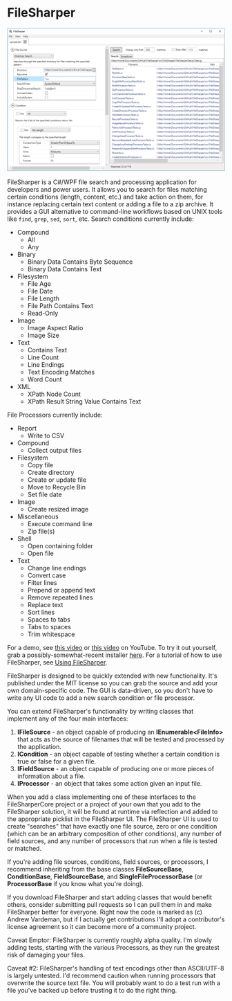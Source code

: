 # FileSharper

[![FileSharper](https://raw.githubusercontent.com/adv12/FileSharper/master/docs/images/screenshotSmall.png)](https://raw.githubusercontent.com/adv12/FileSharper/master/docs/images/screenshot.png)


FileSharper is a C#/WPF file search and processing application for developers and power users.  It allows you to search for files matching certain conditions (length, content, etc.) and take action on them, for instance replacing certain text content or adding a file to a zip archive.  It provides a GUI alternative to command-line workflows based on UNIX tools like `find`, `grep`, `sed`, `sort`, etc.  Search conditions currently include:

* Compound
  * All
  * Any
* Binary
  * Binary Data Contains Byte Sequence
  * Binary Data Contains Text
* Filesystem
  * File Age
  * File Date
  * File Length
  * File Path Contains Text
  * Read-Only
* Image
  * Image Aspect Ratio
  * Image Size
* Text
  * Contains Text
  * Line Count
  * Line Endings
  * Text Encoding Matches
  * Word Count
* XML
  * XPath Node Count
  * XPath Result String Value Contains Text

File Processors currently include:

* Report
  * Write to CSV
* Compound
  * Collect output files
* Filesystem
  * Copy file
  * Create directory
  * Create or update file
  * Move to Recycle Bin
  * Set file date
* Image
  * Create resized image
* Miscellaneous
  * Execute command line
  * Zip file(s)
* Shell
  * Open containing folder
  * Open file
* Text
  * Change line endings
  * Convert case
  * Filter lines
  * Prepend or append text
  * Remove repeated lines
  * Replace text
  * Sort lines
  * Spaces to tabs
  * Tabs to spaces
  * Trim whitespace
  
For a demo, see [this video](https://youtu.be/fp4KZXTEaZE) or [this video](https://youtu.be/ACOryNATedE) on YouTube.  To try it out yourself, grab a possibly-somewhat-recent installer [here](http://www.flamingtortoise.com/FileSharper/Download).  For a tutorial of how to use FileSharper, see [Using FileSharper](https://github.com/adv12/FileSharper/wiki/Using-FileSharper).

FileSharper is designed to be quickly extended with new functionality.  It's published under the MIT license so you can grab the source and add your own domain-specific code.  The GUI is data-driven, so you don't have to write any UI code to add a new search condition or file processor.

You can extend FileSharper's functionality by writing classes that implement any of the four main interfaces:

1. **IFileSource** - an object capable of producing an **IEnumerable&lt;FileInfo&gt;** that acts as the source of filenames that will be tested and processed by the application.
2. **ICondition** - an object capable of testing whether a certain condition is true or false for a given file.
3. **IFieldSource** - an object capable of producing one or more pieces of information about a file.
4. **IProcessor** - an object that takes some action given an input file.

When you add a class implementing one of these interfaces to the FileSharperCore project or a project of your own that you add to the FileSharper solution, it will be found at runtime via reflection and added to the appropriate picklist in the FileSharper UI.  The FileSharper UI is used to create "searches" that have exactly one file source, zero or one condition (which can be an arbitrary composition of other conditions), any number of field sources, and any number of processors that run when a file is tested or matched.

If you're adding file sources, conditions, field sources, or processors, I recommend inheriting from the base classes **FileSourceBase**, **ConditionBase**, **FieldSourceBase**, and **SingleFileProcessorBase** (or **ProcessorBase** if you know what you're doing).

If you download FileSharper and start adding classes that would benefit others, consider submitting pull requests so I can pull them in and make FileSharper better for everyone.  Right now the code is marked as (c) Andrew Vardeman, but if I actually get contributions I'll adopt a contributor's license agreement so it can become more of a community project.

Caveat Emptor: FileSharper is currently roughly alpha quality.  I'm slowly adding tests, starting with the various Processors, as they run the greatest risk of damaging your files.

Caveat #2: FileSharper's handling of text encodings other than ASCII/UTF-8 is largely untested.  I'd recommend caution when running processors that overwrite the source text file.  You will probably want to do a test run with a file you've backed up before trusting it to do the right thing.
